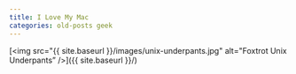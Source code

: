 ```yaml
---
title: I Love My Mac
categories: old-posts geek
---
```

[<img src="{{ site.baseurl }}/images/unix-underpants.jpg" alt="Foxtrot Unix Underpants” />]({{ site.baseurl }}/)
